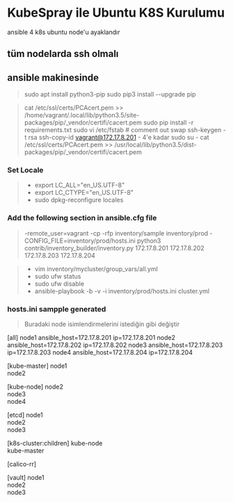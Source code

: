 # KubeSpray ile Ubuntu K8S Kurulumu

ansible 4 k8s ubuntu node'u ayaklandır

## tüm nodelarda ssh olmalı
## ansible makinesinde
> sudo apt install python3-pip
> sudo pip3 install --upgrade pip

> cat /etc/ssl/certs/PCAcert.pem >> /home/vagrant/.local/lib/python3.5/site-packages/pip/_vendor/certifi/cacert.pem 
> sudo pip install -r requirements.txt
> sudo vi /etc/fstab # comment out swap
> ssh-keygen -t rsa
> ssh-copy-id vagrant@172.17.8.201 - 4'e kadar
> sudo su -
> cat /etc/ssl/certs/PCAcert.pem >> /usr/local/lib/python3.5/dist-packages/pip/_vendor/certifi/cacert.pem

### **Set Locale**
>- export LC_ALL="en_US.UTF-8"
>- export LC_CTYPE="en_US.UTF-8"
>- sudo dpkg-reconfigure locales
### Add the following section in ansible.cfg file
> -remote_user=vagrant
> -cp -rfp inventory/sample inventory/prod
> -CONFIG_FILE=inventory/prod/hosts.ini python3 contrib/inventory_builder/inventory.py 172.17.8.201 172.17.8.202 172.17.8.203 172.17.8.204
<!-- ### Change the value of the variable ‘boostrap_os’ from ‘none ’to ‘ubuntu’ in the file all.yml. -->
>- vim inventory/mycluster/group_vars/all.yml
>- sudo ufw status
>- sudo ufw disable
>- ansible-playbook -b -v -i inventory/prod/hosts.ini cluster.yml

### hosts.ini sampple generated
> Buradaki node isimlendirmelerini istediğin gibi değiştir

[all]
node1 	 ansible_host=172.17.8.201 ip=172.17.8.201
node2 	 ansible_host=172.17.8.202 ip=172.17.8.202
node3 	 ansible_host=172.17.8.203 ip=172.17.8.203
node4 	 ansible_host=172.17.8.204 ip=172.17.8.204

[kube-master]
node1 	 
node2 	 

[kube-node]
node2 	 
node3 	 
node4 	 

[etcd]
node1 	 
node2 	 
node3 	 

[k8s-cluster:children]
kube-node 	 
kube-master 	 

[calico-rr]

[vault]
node1 	 
node2 	 
node3 	 

